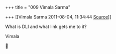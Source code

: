 +++
title = "009 Vimala Sarma"

+++
[[Vimala Sarma	2011-08-04, 11:34:44 [Source](https://groups.google.com/g/samskrita/c/7wAzezJqqEc)]]



What is DLI and what link gets me to it?

Vimala



